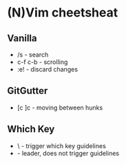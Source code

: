 # (N)Vim cheetsheat
## Vanilla
- /s - search
- c-f c-b - scrolling
- :e! - discard changes

## GitGutter
- [c ]c - moving between hunks

## Which Key
- \ - trigger which key guidelines
- <space> - leader, does not trigger guidelines
